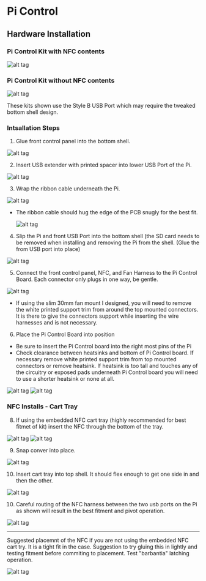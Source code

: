 # Pi Control

## Hardware Installation

### Pi Control Kit with NFC contents

![alt tag](https://github.com/jetechteam/picontrol/raw/master/img/picontrol_w_nfc.png)

### Pi Control Kit without NFC contents

![alt tag](https://github.com/jetechteam/picontrol/raw/master/img/picontrol_wo_nfc.png)

These kits shown use the Style B USB Port which may require the tweaked bottom shell design.

### Intsallation Steps

  1. Glue front control panel into the bottom shell.
  
   ![alt tag](https://github.com/jetechteam/picontrol/raw/master/img/bottom_shell.png)
   
  2. Insert USB extender with printed spacer into lower USB Port of the Pi.
   
   ![alt tag](https://github.com/jetechteam/picontrol/raw/master/img/usb_extender.png)
   
  3. Wrap the ribbon cable underneath the Pi.
   
   ![alt tag](https://github.com/jetechteam/picontrol/raw/master/img/usb_extender_under.png)
  
   * The ribbon cable should hug the edge of the PCB snugly for the best fit.
   
     ![alt tag](https://github.com/jetechteam/picontrol/raw/master/img/usb_extender_port.png)
     
  4. Slip the Pi and front USB Port into the bottom shell (the SD card needs to be removed when installing and removing the Pi from the shell. (Glue the from USB port into place)
   
   ![alt tag](https://github.com/jetechteam/picontrol/raw/master/img/pi_installed.png)
   
  5. Connect the front control panel, NFC, and Fan Harness to the Pi Control Board. Each connector only plugs in one way, be gentle.
   
   ![alt tag](https://github.com/jetechteam/picontrol/raw/master/img/pi_control_installed.png)
   
   * If using the slim 30mm fan mount I designed, you will need to remove the white printed support trim from around the top mounted connectors. It is there to give the connectors support while inserting the wire harnesses and is not necessary.
   
  6. Place the Pi Control Board into position
  
   * Be sure to insert the Pi Control board into the right most pins of the Pi
   * Check clearance between heatsinks and bottom of Pi Control board. If necessary remove white printed support trim from top mounted connectors or remove heatsink. If heatsink is too tall and touches any of the circuitry or exposed pads underneath Pi Control board you will need to use a shorter heatsink or none at all.
   
   ![alt tag](https://github.com/jetechteam/picontrol/raw/master/img/positioning.png)
   ![alt tag](https://github.com/jetechteam/picontrol/raw/master/img/positioning_2.png)
   
### NFC Installs - Cart Tray 

  8. If using the embedded NFC cart tray (highly recommended for best fitmet of kit) insert the NFC through the bottom of the tray.
    
   ![alt tag](https://github.com/jetechteam/picontrol/raw/master/img/nfc_install.png)
   ![alt tag](https://github.com/jetechteam/picontrol/raw/master/img/nfc_install_2.png)
   
  9. Snap conver into place.
    
   ![alt tag](https://github.com/jetechteam/picontrol/raw/master/img/nfc_install_3.png)
   
  10. Insert cart tray into top shell. It should flex enough to get one side in and then the other.
    
   ![alt tag](https://github.com/jetechteam/picontrol/raw/master/img/nfc_install_4.png)
   
  10. Careful routing of the NFC harness between the two usb ports on the Pi as shown will result in the best fitment and pivot operation.
    
   ![alt tag](https://github.com/jetechteam/picontrol/raw/master/img/nfc_install_5.png)
   
---------------------------------------------------------------------------------------
    
   Suggested placemnt of the NFC if you are not using the embedded NFC cart try. It is a tight fit in the case. Suggestion to try gluing this in lightly and testing fitment before commiting to  placement. Test "barbantia" latching operation.
   
   ![alt tag](https://github.com/jetechteam/picontrol/raw/master/img/nfc_tray_reg.png)
   
    
